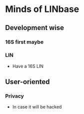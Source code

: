 # Minds of LINbase
## Development wise
### 16S first maybe

### LIN
- Have a 16S LIN

## User-oriented
### Privacy
- In case it will be hacked